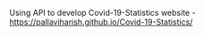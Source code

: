 Using API to develop Covid-19-Statistics
website - https://pallaviharish.github.io/Covid-19-Statistics/
